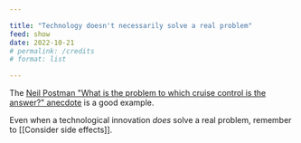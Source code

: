```yaml
---

title: "Technology doesn't necessarily solve a real problem"
feed: show
date: 2022-10-21
# permalink: /credits
# format: list

---
```


The [Neil Postman "What is the problem to which cruise control is the answer?" anecdote](https://afflictor.com/2012/04/10/what-is-the-problem-to-which-electric-windows-are-the-answer/) is a good example.

Even when a technological innovation *does* solve a real problem, remember to [[Consider side effects]].
